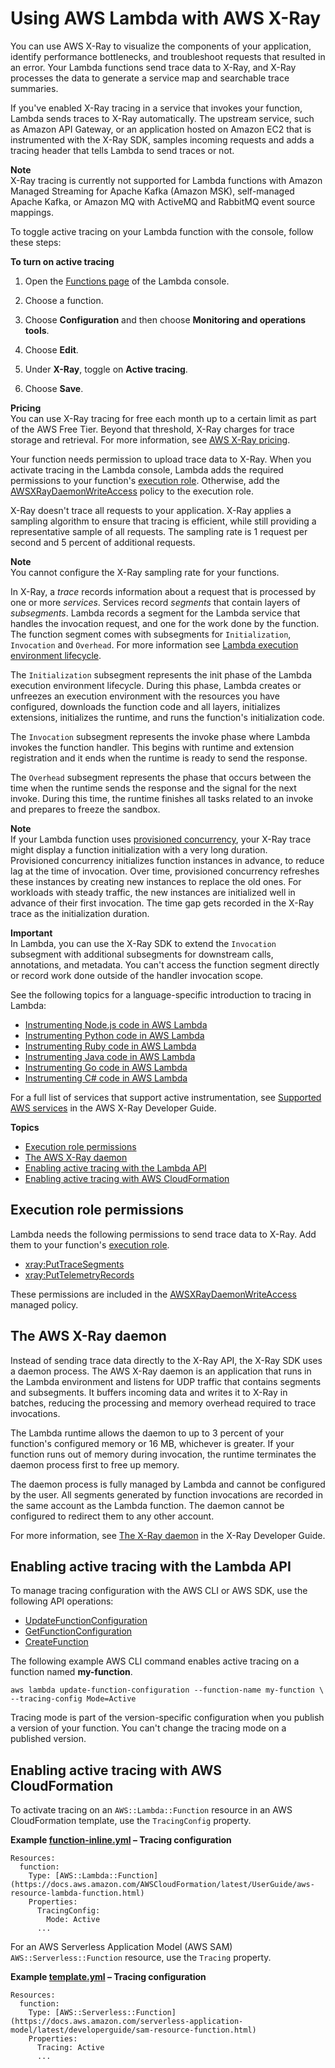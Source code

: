 # Using AWS Lambda with AWS X\-Ray<a name="services-xray"></a>

You can use AWS X\-Ray to visualize the components of your application, identify performance bottlenecks, and troubleshoot requests that resulted in an error\. Your Lambda functions send trace data to X\-Ray, and X\-Ray processes the data to generate a service map and searchable trace summaries\.

If you've enabled X\-Ray tracing in a service that invokes your function, Lambda sends traces to X\-Ray automatically\. The upstream service, such as Amazon API Gateway, or an application hosted on Amazon EC2 that is instrumented with the X\-Ray SDK, samples incoming requests and adds a tracing header that tells Lambda to send traces or not\.

**Note**  
X\-Ray tracing is currently not supported for Lambda functions with Amazon Managed Streaming for Apache Kafka \(Amazon MSK\), self\-managed Apache Kafka, or Amazon MQ with ActiveMQ and RabbitMQ event source mappings\.

To toggle active tracing on your Lambda function with the console, follow these steps:

**To turn on active tracing**

1. Open the [Functions page](https://console.aws.amazon.com/lambda/home#/functions) of the Lambda console\.

1. Choose a function\.

1. Choose **Configuration** and then choose **Monitoring and operations tools**\.

1. Choose **Edit**\.

1. Under **X\-Ray**, toggle on **Active tracing**\.

1. Choose **Save**\.

**Pricing**  
You can use X\-Ray tracing for free each month up to a certain limit as part of the AWS Free Tier\. Beyond that threshold, X\-Ray charges for trace storage and retrieval\. For more information, see [AWS X\-Ray pricing](http://aws.amazon.com/xray/pricing/)\.

Your function needs permission to upload trace data to X\-Ray\. When you activate tracing in the Lambda console, Lambda adds the required permissions to your function's [execution role](lambda-intro-execution-role.md)\. Otherwise, add the [AWSXRayDaemonWriteAccess](https://console.aws.amazon.com/iam/home#/policies/arn:aws:iam::aws:policy/AWSXRayDaemonWriteAccess) policy to the execution role\.

X\-Ray doesn't trace all requests to your application\. X\-Ray applies a sampling algorithm to ensure that tracing is efficient, while still providing a representative sample of all requests\. The sampling rate is 1 request per second and 5 percent of additional requests\.

**Note**  
You cannot configure the X\-Ray sampling rate for your functions\.

In X\-Ray, a *trace* records information about a request that is processed by one or more *services*\. Services record *segments* that contain layers of *subsegments*\. Lambda records a segment for the Lambda service that handles the invocation request, and one for the work done by the function\. The function segment comes with subsegments for `Initialization`, `Invocation` and `Overhead`\. For more information see [ Lambda execution environment lifecycle](lambda-runtime-environment.md)\.

The `Initialization` subsegment represents the init phase of the Lambda execution environment lifecycle\. During this phase, Lambda creates or unfreezes an execution environment with the resources you have configured, downloads the function code and all layers, initializes extensions, initializes the runtime, and runs the function's initialization code\.

The `Invocation` subsegment represents the invoke phase where Lambda invokes the function handler\. This begins with runtime and extension registration and it ends when the runtime is ready to send the response\.

The `Overhead` subsegment represents the phase that occurs between the time when the runtime sends the response and the signal for the next invoke\. During this time, the runtime finishes all tasks related to an invoke and prepares to freeze the sandbox\.



**Note**  
If your Lambda function uses [provisioned concurrency](provisioned-concurrency.md), your X\-Ray trace might display a function initialization with a very long duration\.   
Provisioned concurrency initializes function instances in advance, to reduce lag at the time of invocation\. Over time, provisioned concurrency refreshes these instances by creating new instances to replace the old ones\. For workloads with steady traffic, the new instances are initialized well in advance of their first invocation\. The time gap gets recorded in the X\-Ray trace as the initialization duration\. 

**Important**  
In Lambda, you can use the X\-Ray SDK to extend the `Invocation` subsegment with additional subsegments for downstream calls, annotations, and metadata\. You can't access the function segment directly or record work done outside of the handler invocation scope\.

See the following topics for a language\-specific introduction to tracing in Lambda:
+ [Instrumenting Node\.js code in AWS Lambda](nodejs-tracing.md)
+ [Instrumenting Python code in AWS Lambda](python-tracing.md)
+ [Instrumenting Ruby code in AWS Lambda](ruby-tracing.md)
+ [Instrumenting Java code in AWS Lambda](java-tracing.md)
+ [Instrumenting Go code in AWS Lambda](golang-tracing.md)
+ [Instrumenting C\# code in AWS Lambda](csharp-tracing.md)

For a full list of services that support active instrumentation, see [Supported AWS services](https://docs.aws.amazon.com/xray/latest/devguide/xray-usage.html#xray-usage-codechanges) in the AWS X\-Ray Developer Guide\.

**Topics**
+ [Execution role permissions](#services-xray-permissions)
+ [The AWS X\-Ray daemon](#services-xray-daemon)
+ [Enabling active tracing with the Lambda API](#services-xray-api)
+ [Enabling active tracing with AWS CloudFormation](#services-xray-cloudformation)

## Execution role permissions<a name="services-xray-permissions"></a>

Lambda needs the following permissions to send trace data to X\-Ray\. Add them to your function's [execution role](lambda-intro-execution-role.md)\.
+ [xray:PutTraceSegments](https://docs.aws.amazon.com/xray/latest/api/API_PutTraceSegments.html)
+ [xray:PutTelemetryRecords](https://docs.aws.amazon.com/xray/latest/api/API_PutTelemetryRecords.html)

These permissions are included in the [AWSXRayDaemonWriteAccess](https://console.aws.amazon.com/iam/home?#/policies/arn:aws:iam::aws:policy/AWSXRayDaemonWriteAccess) managed policy\.

## The AWS X\-Ray daemon<a name="services-xray-daemon"></a>

Instead of sending trace data directly to the X\-Ray API, the X\-Ray SDK uses a daemon process\. The AWS X\-Ray daemon is an application that runs in the Lambda environment and listens for UDP traffic that contains segments and subsegments\. It buffers incoming data and writes it to X\-Ray in batches, reducing the processing and memory overhead required to trace invocations\.

The Lambda runtime allows the daemon to up to 3 percent of your function's configured memory or 16 MB, whichever is greater\. If your function runs out of memory during invocation, the runtime terminates the daemon process first to free up memory\.

The daemon process is fully managed by Lambda and cannot be configured by the user\. All segments generated by function invocations are recorded in the same account as the Lambda function\. The daemon cannot be configured to redirect them to any other account\.

For more information, see [The X\-Ray daemon](https://docs.aws.amazon.com/xray/latest/devguide/xray-daemon.html) in the X\-Ray Developer Guide\.

## Enabling active tracing with the Lambda API<a name="services-xray-api"></a>

To manage tracing configuration with the AWS CLI or AWS SDK, use the following API operations:
+ [UpdateFunctionConfiguration](API_UpdateFunctionConfiguration.md)
+ [GetFunctionConfiguration](API_GetFunctionConfiguration.md)
+ [CreateFunction](API_CreateFunction.md)

The following example AWS CLI command enables active tracing on a function named **my\-function**\.

```
aws lambda update-function-configuration --function-name my-function \
--tracing-config Mode=Active
```

Tracing mode is part of the version\-specific configuration when you publish a version of your function\. You can't change the tracing mode on a published version\.

## Enabling active tracing with AWS CloudFormation<a name="services-xray-cloudformation"></a>

To activate tracing on an `AWS::Lambda::Function` resource in an AWS CloudFormation template, use the `TracingConfig` property\.

**Example [function\-inline\.yml](https://github.com/awsdocs/aws-lambda-developer-guide/blob/master/templates/function-inline.yml) – Tracing configuration**  

```
Resources:
  function:
    Type: [AWS::Lambda::Function](https://docs.aws.amazon.com/AWSCloudFormation/latest/UserGuide/aws-resource-lambda-function.html)
    Properties:
      TracingConfig:
        Mode: Active
      ...
```

For an AWS Serverless Application Model \(AWS SAM\) `AWS::Serverless::Function` resource, use the `Tracing` property\.

**Example [template\.yml](https://github.com/awsdocs/aws-lambda-developer-guide/tree/main/sample-apps/blank-nodejs/template.yml) – Tracing configuration**  

```
Resources:
  function:
    Type: [AWS::Serverless::Function](https://docs.aws.amazon.com/serverless-application-model/latest/developerguide/sam-resource-function.html)
    Properties:
      Tracing: Active
      ...
```